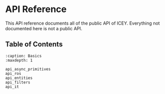 # API Reference 

This API reference documents all of the public API of ICEY.
Everything not documented here is not a public API.

## Table of Contents

```{toctree}
:caption: Basics
:maxdepth: 1

api_async_primitives
api_ros
api_entities
api_filters
api_it
```   
